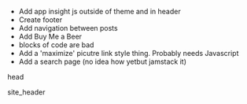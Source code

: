 -   Add app insight js outside of theme and in header
-   Create footer
-   Add navigation between posts
-   Add Buy Me a Beer
-   blocks of code are bad
-   Add a 'maximize' picutre link style thing. Probably needs Javascript
-   Add a search page (no idea how yetbut jamstack it)


head

site_header

